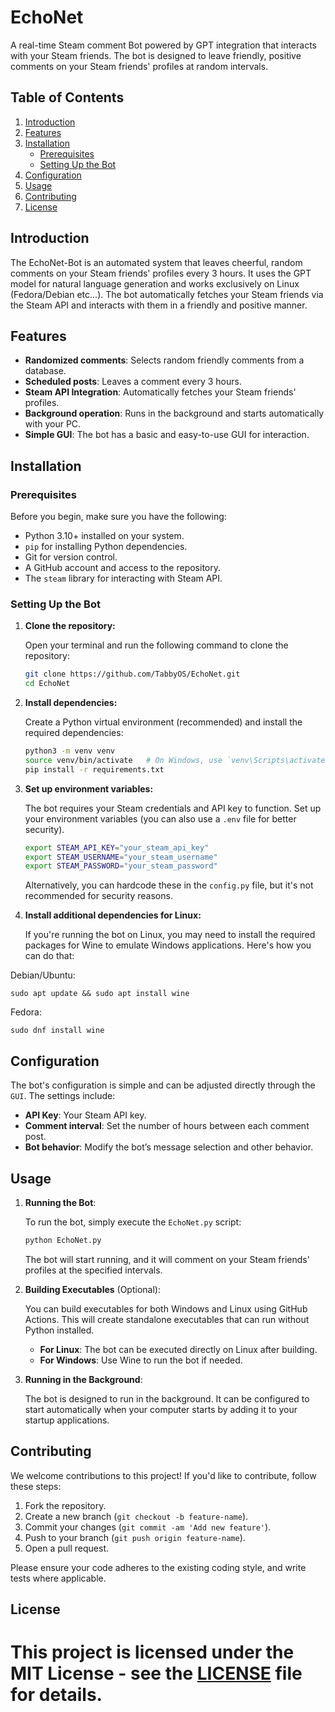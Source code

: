 # EchoNet

A real-time Steam comment Bot powered by GPT integration that interacts with your Steam friends. The bot is designed to leave friendly, positive comments on your Steam friends' profiles at random intervals.

## Table of Contents
1. [Introduction](#introduction)
2. [Features](#features)
3. [Installation](#installation)
    - [Prerequisites](#prerequisites)
    - [Setting Up the Bot](#setting-up-the-bot)
4. [Configuration](#configuration)
5. [Usage](#usage)
6. [Contributing](#contributing)
7. [License](#license)

## Introduction

The EchoNet-Bot is an automated system that leaves cheerful, random comments on your Steam friends' profiles every 3 hours. It uses the GPT model for natural language generation and works exclusively on Linux (Fedora/Debian etc...). The bot automatically fetches your Steam friends via the Steam API and interacts with them in a friendly and positive manner.

## Features

- **Randomized comments**: Selects random friendly comments from a database.
- **Scheduled posts**: Leaves a comment every 3 hours.
- **Steam API Integration**: Automatically fetches your Steam friends' profiles.
- **Background operation**: Runs in the background and starts automatically with your PC.
- **Simple GUI**: The bot has a basic and easy-to-use GUI for interaction.

## Installation

### Prerequisites

Before you begin, make sure you have the following:

- Python 3.10+ installed on your system.
- `pip` for installing Python dependencies.
- Git for version control.
- A GitHub account and access to the repository.
- The `steam` library for interacting with Steam API.

### Setting Up the Bot

1. **Clone the repository:**

    Open your terminal and run the following command to clone the repository:

    ```bash
    git clone https://github.com/TabbyOS/EchoNet.git
    cd EchoNet
    ```

2. **Install dependencies:**

    Create a Python virtual environment (recommended) and install the required dependencies:

    ```bash
    python3 -m venv venv
    source venv/bin/activate   # On Windows, use `venv\Scripts\activate`
    pip install -r requirements.txt
    ```

3. **Set up environment variables:**

    The bot requires your Steam credentials and API key to function. Set up your environment variables (you can also use a `.env` file for better security).

    ```bash
    export STEAM_API_KEY="your_steam_api_key"
    export STEAM_USERNAME="your_steam_username"
    export STEAM_PASSWORD="your_steam_password"
    ```

    Alternatively, you can hardcode these in the `config.py` file, but it's not recommended for security reasons.

4. **Install additional dependencies for Linux:**

    If you're running the bot on Linux, you may need to install the required packages for Wine to emulate Windows applications. Here's how you can do that:

Debian/Ubuntu:

    sudo apt update && sudo apt install wine

Fedora:

    sudo dnf install wine

## Configuration

The bot's configuration is simple and can be adjusted directly through the `GUI`. The settings include:

- **API Key**: Your Steam API key.
- **Comment interval**: Set the number of hours between each comment post.
- **Bot behavior**: Modify the bot’s message selection and other behavior.

## Usage

1. **Running the Bot**:

    To run the bot, simply execute the `EchoNet.py` script:

    ```bash
    python EchoNet.py
    ```

    The bot will start running, and it will comment on your Steam friends' profiles at the specified intervals.

2. **Building Executables** (Optional):

    You can build executables for both Windows and Linux using GitHub Actions. This will create standalone executables that can run without Python installed.

    - **For Linux**: The bot can be executed directly on Linux after building.
    - **For Windows**: Use Wine to run the bot if needed.

3. **Running in the Background**:

    The bot is designed to run in the background. It can be configured to start automatically when your computer starts by adding it to your startup applications.

## Contributing

We welcome contributions to this project! If you'd like to contribute, follow these steps:

1. Fork the repository.
2. Create a new branch (`git checkout -b feature-name`).
3. Commit your changes (`git commit -am 'Add new feature'`).
4. Push to your branch (`git push origin feature-name`).
5. Open a pull request.

Please ensure your code adheres to the existing coding style, and write tests where applicable.

## License

This project is licensed under the MIT License - see the [LICENSE](LICENSE) file for details.
=======

